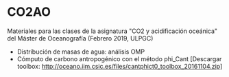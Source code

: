 # CO2AO
Materiales para las clases de la asignatura "CO2 y acidificación oceánica" del Máster de Oceanografía (Febrero 2019, ULPGC)

* Distribución de masas de agua: análisis OMP
* Cómputo de carbono antropogénico con el método phi_Cant [Descargar toolbox: http://oceano.iim.csic.es/files/cantphict0_toolbox_20161104.zip]
